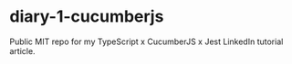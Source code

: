 # diary-1-cucumberjs
Public MIT repo for my TypeScript x CucumberJS x Jest LinkedIn tutorial article.
